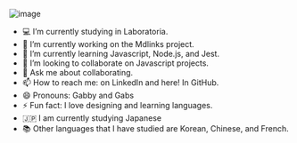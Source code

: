 
![image](https://github.com/Gabby948/Gabby948/assets/125084134/380a3689-1fcb-4d06-8f36-e032e57ac03b)


* 💻 I’m currently studying in Laboratoria.
* 🔭 I’m currently working on the Mdlinks project.
* 🌱 I’m currently learning Javascript, Node.js, and Jest.
* 👯 I’m looking to collaborate on Javascript projects.
* 💬 Ask me about collaborating.
* 📫 How to reach me: on LinkedIn and here! In GitHub.
* 😄 Pronouns: Gabby and Gabs
* ⚡ Fun fact: I love designing and learning languages.
* 🇯🇵   I am currently studying Japanese
* 📚 Other languages that I have studied are Korean, Chinese, and French.
